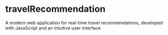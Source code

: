 # travelRecommendation
A modern web application for real-time travel recommendations, developed with JavaScript and an intuitive user interface.
